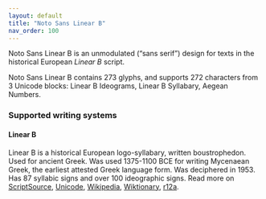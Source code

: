 ```yaml
---
layout: default
title: "Noto Sans Linear B"
nav_order: 100
---
```

Noto Sans Linear B is an unmodulated (“sans serif”) design for texts in the historical European _Linear B_ script. 

Noto Sans Linear B contains 273 glyphs, and supports 272 characters from 3 Unicode blocks: Linear B Ideograms, Linear B Syllabary, Aegean Numbers.


### Supported writing systems


#### Linear B

Linear B is a historical European logo-syllabary, written boustrophedon. Used for ancient Greek. Was used 1375-1100 BCE for writing Mycenaean Greek, the earliest attested Greek language form. Was deciphered in 1953. Has 87 syllabic signs and over 100 ideographic signs. Read more on [ScriptSource](https://scriptsource.org/scr/Linb), [Unicode](https://www.unicode.org/versions/Unicode13.0.0/ch08.pdf#G29567), [Wikipedia](https://en.wikipedia.org/wiki/ISO_15924:Linb), [Wiktionary](https://en.wiktionary.org/wiki/Category:Linear_B_script), [r12a](https://r12a.github.io/scripts/links?iso=Linb).

